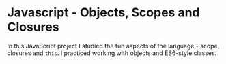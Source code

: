 # Javascript - Objects, Scopes and Closures

In this JavaScript project I studied the fun aspects of the language - scope, closures and `this`. I practiced working with
objects and ES6-style classes.
